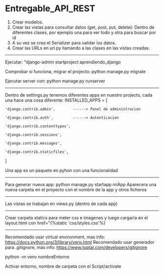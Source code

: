# Entregable_API_REST


1. Crear modelos.
2. Crear las vistas para consultar datos (get, post, put, delete):
 Dentro de diferentes clases, por ejemplo una para ver todo y otra para buscar por id
3. A su vez se crea el Serializer para validar los datos.
4. Crear las URLs en url.py llamando a las clases en las vistas creadas.

________________________________________________________________________________________

Ejecutar: "django-admin startproject aprendiendo_django

Comprobar si funciona, migrar el projecto: python manage.py migrate

Ejecutar server con: python manage.py runserver

______________________________________________________________
Dentro de settings.py tenemos diferentes apps en nuestro projecto, cada una hace una cosa diferente:
INSTALLED_APPS = [

    'django.contrib.admin',        ------> Panel de administracion
    
    'django.contrib.auth',         ------> Autenticacion
    
    'django.contrib.contenttypes',
    
    'django.contrib.sessions',
    
    'django.contrib.messages',
    
    'django.contrib.staticfiles',
    
]

Una app es un paquete en pyhon con una funcionalidad

____________________________________________________________________

Para generar nueva app: python manage.py startapp miApp
Aparecera una nueva carpeta en el proyecto con el nombre de la app y otros ficheros

_____________________________________________________________________

Las vistas se trabajan en views.py (dentro de cada app)

____________________________________________________________________

Crear carpeta statics para meter css e imagenes y luego cargarla en el layout.html
con  href="{%static 'css/styles.css'%}
____________________________________________________________________ 

Recomendado usar virtual environment, mas info: https://docs.python.org/3/library/venv.html
Recomendado usar generador para .gitignore, más info: https://www.toptal.com/developers/gitignore

python -m venv nombreEntorno

Activar entorno, nombre de carpeta con el Script/activate
